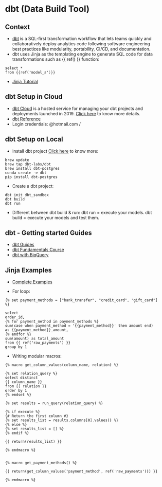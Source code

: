 # dbt (Data Build Tool)

## Context

- [dbt](https://www.getdbt.com/) is a SQL-first transformation workflow that lets teams quickly and collaboratively deploy analytics code following software engineering best practices like modularity, portability, CI/CD, and documentation.
- dbt uses Jinja as the templating engine to generate SQL code for data transformations such as  {{ ref() }} function:

```
select *
from {{ref('model_a')}}
```

- [Jinja Tutorial](https://docs.getdbt.com/guides/using-jinja?step=1)

## dbt Setup in Cloud

- [dbt Cloud](https://auth.cloud.getdbt.com/login) is a hosted service for managing your dbt projects and deployments launched in 2019. [Click here](https://www.getdbt.com/blog/introducing-dbt-cloud) to know more details.
- [dbt Reference](https://docs.getdbt.com/reference/references-overview)
- Login credentials: <hotmail id>@hotmail.com / <passwd>

## dbt Setup on Local

- Install dbt project [Click here](https://docs.getdbt.com/docs/core/installation-overview) to know more:

```
brew update
brew tap dbt-labs/dbt
brew install dbt-postgres
conda create -e dbt
pip install dbt-postgres
```

- Create a dbt project:

```
dbt init dbt_sandbox
dbt build
dbt run
```

- Different between dbt build & run:
dbt run = execute your models. dbt build = execute your models and test them.

## dbt - Getting started Guides

- [dbt Guides](https://docs.getdbt.com/guides)
- [dbt Fundamentals Course](https://courses.getdbt.com/courses/fundamentals)
- [dbt with BiqQuery](https://docs.getdbt.com/guides/bigquery?step=1)

## Jinja Examples

- [Complete Examples](https://docs.getdbt.com/guides/using-jinja?step=10)

- For loop:
```
{% set payment_methods = ["bank_transfer", "credit_card", "gift_card"] %}

select
order_id,
{% for payment_method in payment_methods %}
sum(case when payment_method = '{{payment_method}}' then amount end) as {{payment_method}}_amount,
{% endfor %}
sum(amount) as total_amount
from {{ ref('raw_payments') }}
group by 1
```

- Writing modular macros:

```
{% macro get_column_values(column_name, relation) %}

{% set relation_query %}
select distinct
{{ column_name }}
from {{ relation }}
order by 1
{% endset %}

{% set results = run_query(relation_query) %}

{% if execute %}
{# Return the first column #}
{% set results_list = results.columns[0].values() %}
{% else %}
{% set results_list = [] %}
{% endif %}

{{ return(results_list) }}

{% endmacro %}


{% macro get_payment_methods() %}

{{ return(get_column_values('payment_method', ref('raw_payments'))) }}

{% endmacro %}
```